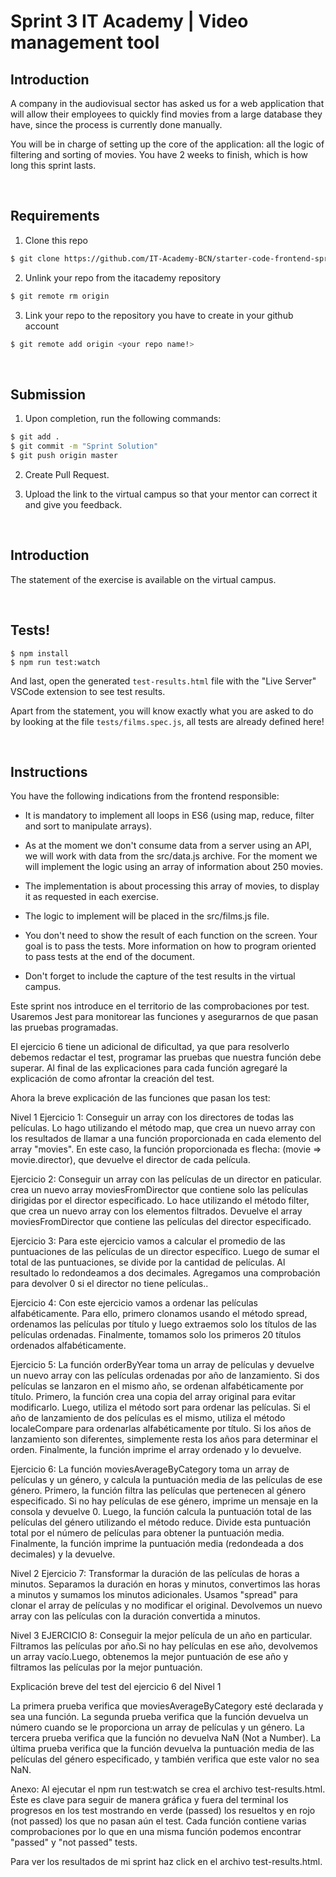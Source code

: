 # Sprint 3 IT Academy | Video management tool

## Introduction

A company in the audiovisual sector has asked us for a web application that will allow their employees to quickly find movies from a large database they have, since the process is currently done manually.

You will be in charge of setting up the core of the application: all the logic of filtering and sorting of movies. You have 2 weeks to finish, which is how long this sprint lasts.

<br>

## Requirements


1. Clone this repo
```bash
$ git clone https://github.com/IT-Academy-BCN/starter-code-frontend-sprint-3-movies
```

2. Unlink your repo from the itacademy repository
```bash
$ git remote rm origin
```

3. Link your repo to the repository you have to create in your github account
```bash
$ git remote add origin <your repo name!>
```

<br>

## Submission

1. Upon completion, run the following commands:

```bash
$ git add .
$ git commit -m "Sprint Solution"
$ git push origin master
```

2. Create Pull Request.

3. Upload the link to the virtual campus so that your mentor can correct it and give you feedback.



<br>

## Introduction

The statement of the exercise is available on the virtual campus.

<br>

## Tests!


```shell
$ npm install
$ npm run test:watch
```

And last, open the generated `test-results.html` file with the "Live Server" VSCode extension to see test results.

Apart from the statement, you will know exactly what you are asked to do by looking at the file `tests/films.spec.js`, all tests are already defined here!

<br>

## Instructions

You have the following indications from the frontend responsible:

- It is mandatory to implement all loops in ES6 (using map, reduce, filter and sort to manipulate arrays).

- As at the moment we don't consume data from a server using an API, we will work with data from the src/data.js archive. For the moment we will implement the logic using
an array of information about 250 movies.

- The implementation is about processing this array of movies, to display it as requested in each exercise.

- The logic to implement will be placed in the src/films.js file.

- You don't need to show the result of each function on the screen. Your goal is to pass the tests.  More information on how to program oriented to pass tests at the end of the document.

- Don't forget to include the capture of the test results in the virtual campus.


Este sprint nos introduce en el territorio de las comprobaciones por test. Usaremos Jest para monitorear las funciones y asegurarnos de que pasan las pruebas programadas. 

El ejercicio 6 tiene un adicional de dificultad, ya que para resolverlo debemos redactar el test, programar las pruebas que nuestra función debe superar. Al final de las explicaciones para cada función agregaré la explicación de como afrontar la creación del test. 

Ahora la breve explicación de las funciones que pasan los test: 

Nivel 1
 Ejercicio 1: Conseguir un array con los directores de todas las películas. Lo hago utilizando el método map, que crea un nuevo array con los resultados de llamar a una función proporcionada en cada elemento del array "movies". En este caso, la función proporcionada es flecha: (movie => movie.director), que devuelve el director de cada película.

 Ejercicio 2: Conseguir un array con las películas de un director en paticular. crea un nuevo array moviesFromDirector que contiene solo las películas dirigidas por el director especificado. Lo hace utilizando el método filter, que crea un nuevo array con los elementos filtrados. Devuelve el array moviesFromDirector que contiene las películas del director especificado.

 Ejercicio 3: Para este ejercicio vamos a calcular el promedio de las puntuaciones de las películas de un director específico. Luego de sumar el total de las puntuaciones, se divide por la cantidad de películas. Al resultado lo redondeamos a dos decimales. Agregamos una comprobación para devolver 0 si el director no tiene películas..

 Ejercicio 4:  Con este ejercicio vamos a ordenar las películas alfabéticamente. Para ello, primero clonamos usando el método spread, ordenamos las películas por título y luego extraemos solo los títulos de las películas ordenadas. Finalmente, tomamos solo los primeros 20 títulos ordenados alfabéticamente. 

 Ejercicio 5: La función orderByYear toma un array de películas y devuelve un nuevo array con las películas ordenadas por año de lanzamiento. Si dos películas se lanzaron en el mismo año, se ordenan alfabéticamente por título. Primero, la función crea una copia del array original para evitar modificarlo. Luego, utiliza el método sort para ordenar las películas. Si el año de lanzamiento de dos películas es el mismo, utiliza el método localeCompare para ordenarlas alfabéticamente por título. Si los años de lanzamiento son diferentes, simplemente resta los años para determinar el orden. Finalmente, la función imprime el array ordenado y lo devuelve.

 Ejercicio 6: La función moviesAverageByCategory toma un array de películas y un género, y calcula la puntuación media de las películas de ese género. Primero, la función filtra las películas que pertenecen al género especificado. Si no hay películas de ese género, imprime un mensaje en la consola y devuelve 0. Luego, la función calcula la puntuación total de las películas del género utilizando el método reduce. Divide esta puntuación total por el número de películas para obtener la puntuación media. Finalmente, la función imprime la puntuación media (redondeada a dos decimales) y la devuelve.

Nivel 2
 Ejercicio 7: Transformar la duración de las películas de horas a minutos. Separamos la duración en horas y minutos, convertimos las horas a minutos y sumamos los minutos adicionales. Usamos "spread" para clonar el array de películas y no modificar el original. Devolvemos un nuevo array con las películas con la duración convertida a minutos.

Nivel 3
 EJERCICIO 8: Conseguir la mejor película de un año en particular.
 Filtramos las películas por año.Si no hay películas en ese año, devolvemos un array vacío.Luego, obtenemos la mejor puntuación de ese año y filtramos las películas por la mejor puntuación.

 Explicación breve del test del ejercicio 6 del Nivel 1

 La primera prueba verifica que moviesAverageByCategory esté declarada y sea una función. La segunda prueba verifica que la función devuelva un número cuando se le proporciona un array de películas y un género. La tercera prueba verifica que la función no devuelva NaN (Not a Number). La última prueba verifica que la función devuelva la puntuación media de las películas del género especificado, y también verifica que este valor no sea NaN.

 Anexo: Al ejecutar el npm run test:watch se crea el archivo test-results.html. Éste es clave para seguir de manera gráfica y fuera del terminal los progresos en los test mostrando en verde (passed) los resueltos y en rojo (not passed) los que no pasan aún el test. Cada función contiene varias comprobaciones por lo que en una misma función podemos encontrar "passed" y "not passed" tests. 

 Para ver los resultados de mi sprint haz click en el archivo test-results.html.